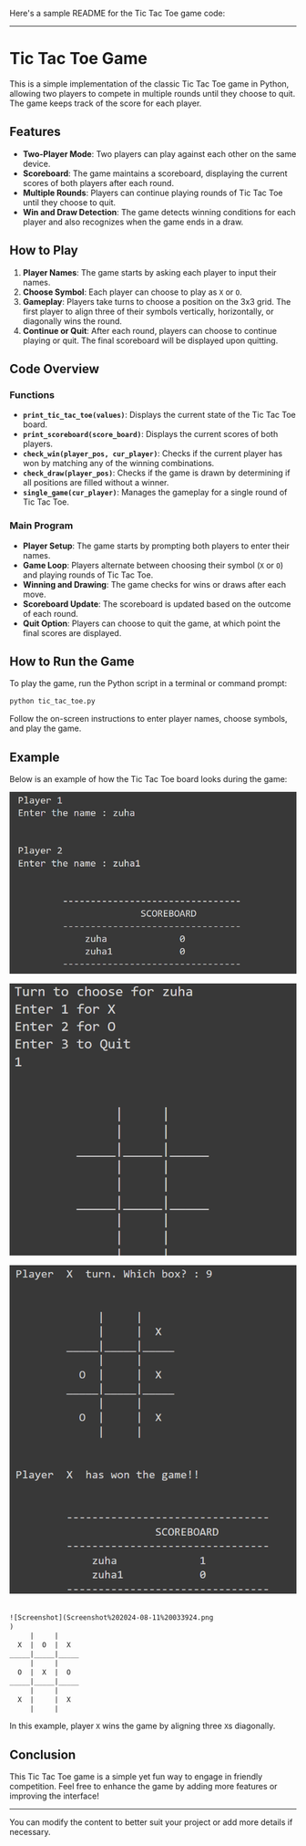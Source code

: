Here's a sample README for the Tic Tac Toe game code:

---

# Tic Tac Toe Game

This is a simple implementation of the classic Tic Tac Toe game in Python, allowing two players to compete in multiple rounds until they choose to quit. The game keeps track of the score for each player.

## Features

- **Two-Player Mode**: Two players can play against each other on the same device.
- **Scoreboard**: The game maintains a scoreboard, displaying the current scores of both players after each round.
- **Multiple Rounds**: Players can continue playing rounds of Tic Tac Toe until they choose to quit.
- **Win and Draw Detection**: The game detects winning conditions for each player and also recognizes when the game ends in a draw.

## How to Play

1. **Player Names**: The game starts by asking each player to input their names.
2. **Choose Symbol**: Each player can choose to play as `X` or `O`.
3. **Gameplay**: Players take turns to choose a position on the 3x3 grid. The first player to align three of their symbols vertically, horizontally, or diagonally wins the round.
4. **Continue or Quit**: After each round, players can choose to continue playing or quit. The final scoreboard will be displayed upon quitting.

## Code Overview

### Functions

- **`print_tic_tac_toe(values)`**: Displays the current state of the Tic Tac Toe board.
- **`print_scoreboard(score_board)`**: Displays the current scores of both players.
- **`check_win(player_pos, cur_player)`**: Checks if the current player has won by matching any of the winning combinations.
- **`check_draw(player_pos)`**: Checks if the game is drawn by determining if all positions are filled without a winner.
- **`single_game(cur_player)`**: Manages the gameplay for a single round of Tic Tac Toe.

### Main Program

- **Player Setup**: The game starts by prompting both players to enter their names.
- **Game Loop**: Players alternate between choosing their symbol (`X` or `O`) and playing rounds of Tic Tac Toe.
- **Winning and Drawing**: The game checks for wins or draws after each move.
- **Scoreboard Update**: The scoreboard is updated based on the outcome of each round.
- **Quit Option**: Players can choose to quit the game, at which point the final scores are displayed.

## How to Run the Game

To play the game, run the Python script in a terminal or command prompt:

```sh
python tic_tac_toe.py
```

Follow the on-screen instructions to enter player names, choose symbols, and play the game.

## Example

Below is an example of how the Tic Tac Toe board looks during the game:




![Screenshot](Screenshot%202024-08-11%20033924.png
)



![Screenshot](Screenshot%202024-08-11%20033936.png
)


![Screenshot](Screenshot%202024-08-11%20034009.png
)
```

![Screenshot](Screenshot%202024-08-11%20033924.png
)
     |     |     
  X  |  O  |  X  
_____|_____|_____
     |     |     
  O  |  X  |  O  
_____|_____|_____
     |     |     
  X  |     |  X  
     |     |
```

In this example, player `X` wins the game by aligning three `X`s diagonally.

## Conclusion

This Tic Tac Toe game is a simple yet fun way to engage in friendly competition. Feel free to enhance the game by adding more features or improving the interface!

---

You can modify the content to better suit your project or add more details if necessary.

